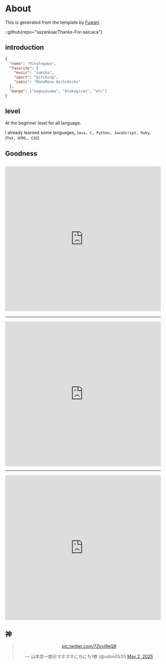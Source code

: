 # About

This is generated from the template by [Fuwari](https://github.com/saicaca/fuwari).

::github{repo="sazankaa/Thanks-For-saicaca"}

## introduction

```json
{
  "name": "Minatogawa",
  "favorite": {
    "music": "sumika",
    "sport": "pitching",
    "comic": "ManeMane NichiNichi"
  },
  "manga": ["kaguyasama", "ktakagisan", "etc"]
}
```

## level

At the beginner level for all language.

I already learned some languages, `Java, C, Python, JavaScript, Ruby`, (`TeX, HTML, CSS`)

## Goodness

## <iframe width="100%" height="468" src="https://www.youtube.com/embed/UQeBnWAGfSk?si=_GgVlsuvLNVK-8kb" title="YouTube video player" frameborder="0" allow="accelerometer; autoplay; clipboard-write; encrypted-media; gyroscope; picture-in-picture; web-share" referrerpolicy="strict-origin-when-cross-origin" allowfullscreen></iframe>

---

<iframe width="100%" height="468" src="https://www.youtube.com/embed/dBnAnLb6D5g?si=QYIucSxuP4gHRXcq" title="YouTube video player" frameborder="0" allow="accelerometer; autoplay; clipboard-write; encrypted-media; gyroscope; picture-in-picture; web-share" referrerpolicy="strict-origin-when-cross-origin" allowfullscreen></iframe>

---

<iframe width="100%" height="468" src="https://www.youtube.com/embed/NPY5MsSzwvA?si=H-9zf_3rC0NOyYvg" title="YouTube video player" frameborder="0" allow="accelerometer; autoplay; clipboard-write; encrypted-media; gyroscope; picture-in-picture; web-share" referrerpolicy="strict-origin-when-cross-origin" allowfullscreen></iframe>

## 神

<blockquote align="center" class="twitter-tweet" data-dnt="true"><p lang="zxx" dir="ltr"><a href="https://t.co/7ZirxI9eQ8">pic.twitter.com/7ZirxI9eQ8</a></p>&mdash; 山本崇一朗＠マネマネにちにち1巻 (@udon0531) <a href="https://twitter.com/udon0531/status/1918284961595179043?ref_src=twsrc%5Etfw">May 2, 2025</a></blockquote> <script async src="https://platform.twitter.com/widgets.js" charset="utf-8"></script>
